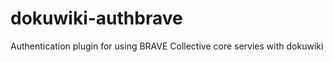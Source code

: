 dokuwiki-authbrave
==================

Authentication plugin for using BRAVE Collective core servies with dokuwiki
